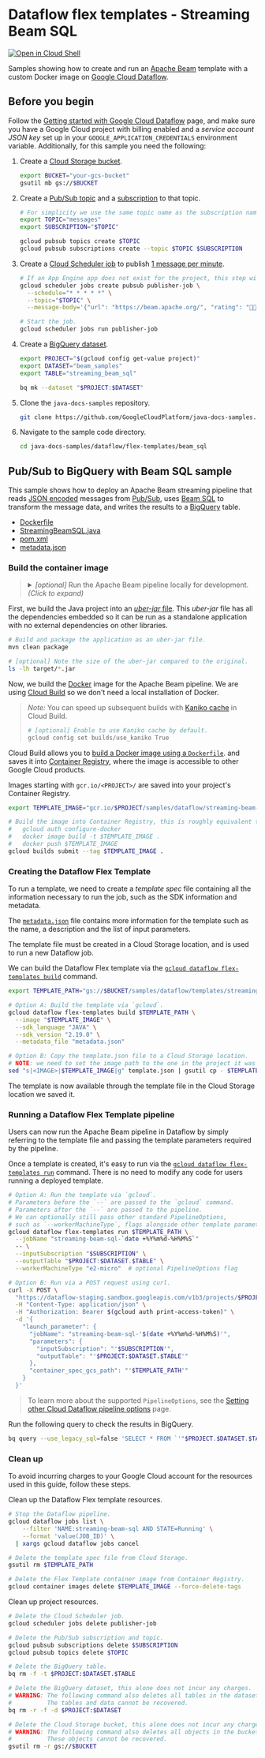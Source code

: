 # Dataflow flex templates - Streaming Beam SQL

[![Open in Cloud Shell](http://gstatic.com/cloudssh/images/open-btn.svg)](https://console.cloud.google.com/cloudshell/editor)

Samples showing how to create and run an
[Apache Beam](https://beam.apache.org/) template with a custom Docker image on
[Google Cloud Dataflow](https://cloud.google.com/dataflow/docs/).

## Before you begin

Follow the
[Getting started with Google Cloud Dataflow](../README.md)
page, and make sure you have a Google Cloud project with billing enabled
and a *service account JSON key* set up in your `GOOGLE_APPLICATION_CREDENTIALS`
environment variable.
Additionally, for this sample you need the following:

1. Create a [Cloud Storage bucket](https://cloud.google.com/storage/docs/creating-buckets).

    ```sh
    export BUCKET="your-gcs-bucket"
    gsutil mb gs://$BUCKET
    ```

1. Create a [Pub/Sub topic](https://cloud.google.com/pubsub/docs/admin#creating_a_topic) and a
   [subscription](https://cloud.google.com/pubsub/docs/admin#creating_subscriptions) to that topic.

    ```sh
    # For simplicity we use the same topic name as the subscription name.
    export TOPIC="messages"
    export SUBSCRIPTION="$TOPIC"

    gcloud pubsub topics create $TOPIC
    gcloud pubsub subscriptions create --topic $TOPIC $SUBSCRIPTION
    ```

1. Create a [Cloud Scheduler job](https://cloud.google.com/scheduler/docs/quickstart)
   to publish [1 message per minute](https://cloud.google.com/scheduler/docs/configuring/cron-job-schedules).

    ```sh
    # If an App Engine app does not exist for the project, this step will create one.
    gcloud scheduler jobs create pubsub publisher-job \
      --schedule="* * * * *" \
      --topic="$TOPIC" \
      --message-body='{"url": "https://beam.apache.org/", "rating": "👍🏾"}'

    # Start the job.
    gcloud scheduler jobs run publisher-job
    ```

1. Create a [BigQuery dataset](https://cloud.google.com/bigquery/docs/datasets).

    ```sh
    export PROJECT="$(gcloud config get-value project)"
    export DATASET="beam_samples"
    export TABLE="streaming_beam_sql"

    bq mk --dataset "$PROJECT:$DATASET"
    ```

1. Clone the `java-docs-samples` repository.

    ```sh
    git clone https://github.com/GoogleCloudPlatform/java-docs-samples.git
    ```

1. Navigate to the sample code directory.

    ```sh
    cd java-docs-samples/dataflow/flex-templates/beam_sql
    ```

## Pub/Sub to BigQuery with Beam SQL sample

This sample shows how to deploy an Apache Beam streaming pipeline that reads
[JSON encoded](https://www.w3schools.com/whatis/whatis_json.asp) messages from
[Pub/Sub](https://cloud.google.com/pubsub), uses
[Beam SQL](https://beam.apache.org/documentation/dsls/sql/overview/)
to transform the message data, and writes the results to a
[BigQuery](https://cloud.google.com/bigquery) table.

* [Dockerfile](Dockerfile)
* [StreamingBeamSQL.java](src/main/java/org/apache/beam/samples/StreamingBeamSQL.java)
* [pom.xml](pom.xml)
* [metadata.json](metadata.json)

### Build the container image

> <details><summary>
> <i>[optional]</i> Run the Apache Beam pipeline locally for development.
> <i>(Click to expand)</i>
> </summary>
>
> ```sh
> mvn compile exec:java \
>   -Dexec.mainClass=org.apache.beam.samples.StreamingBeamSQL \
>   -Dexec.args="\
>     --inputSubscription=$SUBSCRIPTION \
>     --outputTable=$PROJECT:$DATASET.$TABLE"
> ```
>
> </details>

First, we build the Java project into an
[*uber-jar* file](https://maven.apache.org/plugins/maven-shade-plugin/).
This *uber-jar* file has all the dependencies embedded so it can be run as a
standalone application with no external dependencies on other libraries.

```sh
# Build and package the application as an uber-jar file.
mvn clean package

# [optional] Note the size of the uber-jar compared to the original.
ls -lh target/*.jar
```

Now, we build the
[Docker](https://docs.docker.com/engine/docker-overview/)
image for the Apache Beam pipeline.
We are using
[Cloud Build](https://cloud.google.com/cloud-build)
so we don't need a local installation of Docker.

> *Note:* You can speed up subsequent builds with
> [Kaniko cache](https://cloud.google.com/cloud-build/docs/kaniko-cache)
> in Cloud Build.
>
> ```sh
> # [optional] Enable to use Kaniko cache by default.
> gcloud config set builds/use_kaniko True
> ```

Cloud Build allows you to
[build a Docker image using a `Dockerfile`](https://cloud.google.com/cloud-build/docs/quickstart-docker#build_using_dockerfile).
and saves it into
[Container Registry](https://cloud.google.com/container-registry/),
where the image is accessible to other Google Cloud products.

Images starting with `gcr.io/<PROJECT>/` are saved into your project's
Container Registry.

```sh
export TEMPLATE_IMAGE="gcr.io/$PROJECT/samples/dataflow/streaming-beam-sql:latest"

# Build the image into Container Registry, this is roughly equivalent to:
#   gcloud auth configure-docker
#   docker image build -t $TEMPLATE_IMAGE .
#   docker push $TEMPLATE_IMAGE
gcloud builds submit --tag $TEMPLATE_IMAGE .
```

### Creating the Dataflow Flex Template

To run a template, we need to create a *template spec* file containing all the
information necessary to run the job, such as the SDK information and metadata.

The [`metadata.json`](metadata.json) file contains more information for the
template such as the name, a description and the list of input parameters.

The template file must be created in a Cloud Storage location,
and is used to run a new Dataflow job.

We can build the Dataflow Flex template via the
[`gcloud dataflow flex-templates build`](https://cloud.google.com/sdk/gcloud/reference/beta/dataflow/flex-templates/build)
command.

```sh
export TEMPLATE_PATH="gs://$BUCKET/samples/dataflow/templates/streaming-beam-sql.json"

# Option A: Build the template via `gcloud`.
gcloud dataflow flex-templates build $TEMPLATE_PATH \
  --image "$TEMPLATE_IMAGE" \
  --sdk_language "JAVA" \
  --sdk_version "2.19.0" \
  --metadata_file "metadata.json"

# Option B: Copy the template.json file to a Cloud Storage location.
# NOTE: we need to set the image path to the one in the project it was built.
sed "s|<IMAGE>|$TEMPLATE_IMAGE|g" template.json | gsutil cp - $TEMPLATE_PATH
```

The template is now available through the template file in the
Cloud Storage location we saved it.

### Running a Dataflow Flex Template pipeline

Users can now run the Apache Beam pipeline in Dataflow by simply referring
to the template file and passing the template parameters required by
the pipeline.

Once a template is created, it's easy to run via the
[`gcloud dataflow flex-templates run`](https://cloud.google.com/sdk/gcloud/reference/beta/dataflow/flex-templates/run)
command.
There is no need to modify any code for users running a deployed template.

```sh
# Option A: Run the template via `gcloud`.
# Parameters before the `--` are passed to the `gcloud` command.
# Parameters after the `--` are passed to the pipeline.
# We can optionally still pass other standard PipelineOptions,
# such as `--workerMachineType`, flags alongside other template parameters.
gcloud dataflow flex-templates run $TEMPLATE_PATH \
  --jobName "streaming-beam-sql-`date +%Y%m%d-%H%M%S`"
  -- \
  --inputSubscription "$SUBSCRIPTION" \
  --outputTable "$PROJECT:$DATASET.$TABLE" \
  --workerMachineType "e2-micro"  # optional PipelineOptions flag

# Option B: Run via a POST request using curl.
curl -X POST \
  "https://dataflow-staging.sandbox.googleapis.com/v1b3/projects/$PROJECT/locations/us-central1/flexTemplates:launch" \
  -H "Content-Type: application/json" \
  -H "Authorization: Bearer $(gcloud auth print-access-token)" \
  -d '{
    "launch_parameter": {
      "jobName": "streaming-beam-sql-'$(date +%Y%m%d-%H%M%S)'",
      "parameters": {
        "inputSubscription": "'$SUBSCRIPTION'",
        "outputTable": "'$PROJECT:$DATASET.$TABLE'"
      },
      "container_spec_gcs_path": "'$TEMPLATE_PATH'"
    }
  }'
```

> To learn more about the supported `PipelineOptions`, see the
> [Setting other Cloud Dataflow pipeline options](https://cloud.google.com/dataflow/docs/guides/specifying-exec-params#setting-other-cloud-dataflow-pipeline-options) page.

Run the following query to check the results in BigQuery.

```sh
bq query --use_legacy_sql=false 'SELECT * FROM `'"$PROJECT.$DATASET.$TABLE"'`'
```

### Clean up

To avoid incurring charges to your Google Cloud account for the resources used
in this guide, follow these steps.

Clean up the Dataflow Flex template resources.

```sh
# Stop the Dataflow pipeline.
gcloud dataflow jobs list \
    --filter 'NAME:streaming-beam-sql AND STATE=Running' \
    --format 'value(JOB_ID)' \
  | xargs gcloud dataflow jobs cancel

# Delete the template spec file from Cloud Storage.
gsutil rm $TEMPLATE_PATH

# Delete the Flex Template container image from Container Registry.
gcloud container images delete $TEMPLATE_IMAGE --force-delete-tags
```

Clean up project resources.

```sh
# Delete the Cloud Scheduler job.
gcloud scheduler jobs delete publisher-job

# Delete the Pub/Sub subscription and topic.
gcloud pubsub subscriptions delete $SUBSCRIPTION
gcloud pubsub topics delete $TOPIC

# Delete the BigQuery table.
bq rm -f -t $PROJECT:$DATASET.$TABLE

# Delete the BigQuery dataset, this alone does not incur any charges.
# WARNING: The following command also deletes all tables in the dataset.
#          The tables and data cannot be recovered.
bq rm -r -f -d $PROJECT:$DATASET

# Delete the Cloud Storage bucket, this alone does not incur any charges.
# WARNING: The following command also deletes all objects in the bucket.
#          These objects cannot be recovered.
gsutil rm -r gs://$BUCKET
```
